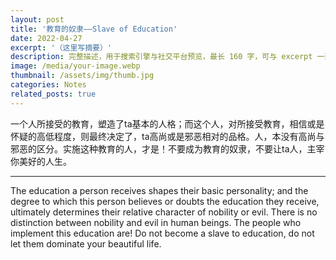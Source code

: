 ```yaml
---
layout: post
title: '教育的奴隶——Slave of Education'
date: 2022-04-27
excerpt: '（这里写摘要）'
description: 完整描述，用于搜索引擎与社交平台预览，最长 160 字，可与 excerpt 一致
image: /media/your-image.webp
thumbnail: /assets/img/thumb.jpg
categories: Notes
related_posts: true
---
```


一个人所接受的教育，塑造了ta基本的人格；而这个人，对所接受教育，相信或是怀疑的高低程度，则最终决定了，ta高尚或是邪恶相对的品格。人，本没有高尚与邪恶的区分。实施这种教育的人，才是！不要成为教育的奴隶，不要让ta人，主宰你美好的人生。

---

The education a person receives shapes their basic personality; and the degree to which this person believes or doubts the education they receive, ultimately determines their relative character of nobility or evil. There is no distinction between nobility and evil in human beings. The people who implement this education are! Do not become a slave to education, do not let them dominate your beautiful life.